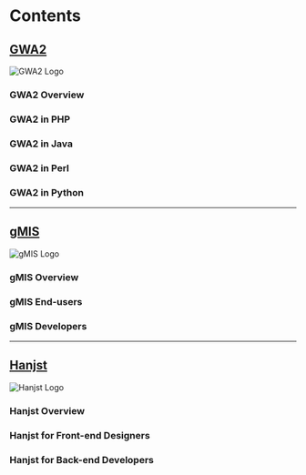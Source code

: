 
# Contents

## [GWA2](gwa2/index)
![GWA2 Logo](http://ufqi.com/blog/wp-content/uploads/2016/09/gwa2-logo-201606.v2.png)

### GWA2 Overview
### GWA2 in PHP
### GWA2 in Java
### GWA2 in Perl
### GWA2 in Python
----

## [gMIS](gmis/index)
![gMIS Logo](https://ufqi.com/dev/gmis/gmis-logo-201606.png)

### gMIS Overview
### gMIS End-users
### gMIS Developers
---

## [Hanjst](hanjst/index)
![Hanjst Logo](http://ufqi.com/blog/wp-content/uploads/2019/06/hanjst-logo.201901.jpg)

### Hanjst Overview
### Hanjst for Front-end Designers
### Hanjst for Back-end Developers


<!--stackedit_data:
eyJoaXN0b3J5IjpbMTc4Mjk0NzQzMiwtMTI0MzA1OTAwNCw1Mz
YwMjM1MCw5ODg0MTQyMTAsLTQ1MjM1ODUxNCwtMTUwODg5NzQz
MCwtNjEzNDExNjc0LDEyNzU3MzUxNDldfQ==
-->